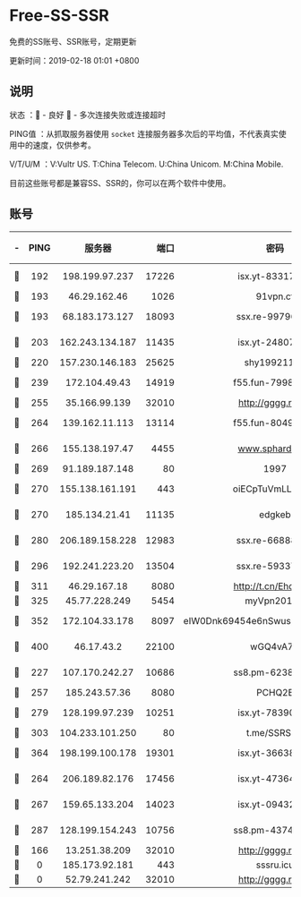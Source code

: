 # Free-SS-SSR

免费的SS账号、SSR账号，定期更新

更新时间：2019-02-18 01:01 +0800

## 说明

状态     ：🙂 - 良好 🙁 - 多次连接失败或连接超时

PING值   ：从抓取服务器使用 `socket` 连接服务器多次后的平均值，不代表真实使用中的速度，仅供参考。

V/T/U/M  ：V:Vultr US. T:China Telecom. U:China Unicom. M:China Mobile.

目前这些账号都是兼容SS、SSR的，你可以在两个软件中使用。

## 账号

|-|PING|服务器|端口|密码|加密方式|区域|V/T/U/M|
|:----:|:----:|:-----:|-----:|:----:|:----:|:----:|:----:|
|🙂|192|198.199.97.237|17226|isx.yt-83317505|aes-256-cfb|US|5↑/5↑/5↑/5↑|
|🙂|193|46.29.162.46|1026|91vpn.cf|rc4-md5|RU|8↑/9↑/9↑/10↑|
|🙂|193|68.183.173.127|18093|ssx.re-99796955|aes-256-cfb|US|8↑/8↑/8↑/8↑|
|🙂|203|162.243.134.187|11435|isx.yt-24807418|aes-256-cfb|US|5↑/5↑/5↑/5↑|
|🙂|220|157.230.146.183|25625|shy19921124|rc4-md5|US|10↑/10↑/10↑/10↑|
|🙂|239|172.104.49.43|14919|f55.fun-79987734|aes-256-cfb|SG|10↑/10↑/10↑/10↑|
|🙂|255|35.166.99.139|32010|http://gggg.rocks|chacha20|US|10↑/10↑/10↑/10↑|
|🙂|264|139.162.11.113|13114|f55.fun-80490883|aes-256-cfb|SG|10↑/10↑/10↑/10↑|
|🙂|266|155.138.197.47|4455|www.sphard.com|aes-256-cfb|US|7↑/9↑/9↑/10↑|
|🙂|269|91.189.187.148|80|1997|chacha20|US|8↑/9↑/9↑/9↑|
|🙂|270|155.138.161.191|443|oiECpTuVmLLxk4Ts|aes-256-cfb|US|9↑/10↑/10↑/10↑|
|🙂|270|185.134.21.41|11135|edgkeb|aes-256-cfb|GB|10↑/10↑/10↑/10↑|
|🙂|280|206.189.158.228|12983|ssx.re-66888267|aes-256-cfb|SG|8↑/8↑/8↑/8↑|
|🙂|296|192.241.223.20|13504|ssx.re-59337891|aes-256-cfb|US|8↑/8↑/8↑/8↑|
|🙂|311|46.29.167.18|8080|http://t.cn/EhdmTxe|rc4-md5|RU|10↑/10↑/10↑/10↑|
|🙂|325|45.77.228.249|5454|myVpn2019[]|rc4-md5|GB|10↑/10↑/10↑/10↑|
|🙂|352|172.104.33.178|8097|eIW0Dnk69454e6nSwuspv9DmS201tQ0D|aes-256-cfb|SG|10↑/10↑/10↑/10↑|
|🙂|400|46.17.43.2|22100|wGQ4vA7D|aes-256-gcm|RU|5↓/10↑/10↑/10↑|
|🙂|227|107.170.242.27|10686|ss8.pm-62386550|aes-256-cfb|US|10↑/10↑/10↑/10↑|
|🙂|257|185.243.57.36|8080|PCHQ2E|rc4-md5|US|9↑/9↑/9↑/9↑|
|🙂|279|128.199.97.239|10251|isx.yt-78390811|aes-256-cfb|SG|5↑/5↑/5↑/5↑|
|🙂|303|104.233.101.250|80|t.me/SSRSUB|rc4-md5|CA|10↑/10↑/10↑/10↑|
|🙂|364|198.199.100.178|19301|isx.yt-36638945|aes-256-cfb|US|5↑/5↑/5↑/5↑|
|🙂|264|206.189.82.176|17456|isx.yt-47364283|aes-256-cfb|SG|5↑/5↑/5↑/5↑|
|🙂|267|159.65.133.204|14023|isx.yt-09432950|aes-256-cfb|SG|5↑/5↑/5↑/5↑|
|🙂|287|128.199.154.243|10756|ss8.pm-43747025|aes-256-cfb|SG|10↑/10↑/10↑/10↑|
|🙁|166|13.251.38.209|32010|http://gggg.rocks|chacha20|SG|10↑/10↑/9↑/10↑|
|🙁|0|185.173.92.181|443|sssru.icu|rc4-md5|RU|10↑/9↓/10↑/10↑|
|🙁|0|52.79.241.242|32010|http://gggg.rocks|chacha20|KR|9↑/9↑/9↑/8↑|
